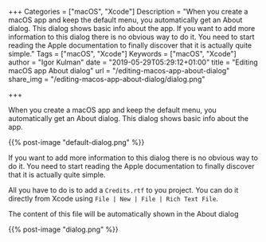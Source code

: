 +++
Categories = ["macOS", "Xcode"]
Description = "When you create a macOS app and keep the default menu, you automatically get an About dialog. This dialog shows basic info about the app. If you want to add more information to this dialog there is no obvious way to do it. You need to start reading the Apple documentation to finally discover that it is actually quite simple."
Tags = ["macOS", "Xcode"]
Keywords = ["macOS", "Xcode"]
author = "Igor Kulman"
date = "2019-05-29T05:29:12+01:00"
title = "Editing macOS app About dialog"
url = "/editing-macos-app-about-dialog"
share_img = "/editing-macos-app-about-dialog/dialog.png"

+++

When you create a macOS app and keep the default menu, you automatically get an About dialog. This dialog shows basic info about the app.

{{% post-image "default-dialog.png" %}}

If you want to add more information to this dialog there is no obvious way to do it. You need to start reading the Apple documentation to finally discover that it is actually quite simple. 

<!--more-->

All you have to do is to add a `Credits.rtf` to you project. You can do it directly from Xcode using `File | New | File | Rich Text File`. 

The content of this file will be automatically shown in the About dialog

{{% post-image "dialog.png" %}}